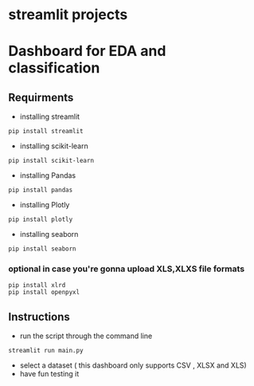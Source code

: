 # streamlit projects
# Dashboard for EDA and classification
## Requirments
- installing streamlit
```
pip install streamlit
```
- installing scikit-learn
```
pip install scikit-learn
```
- installing Pandas
```
pip install pandas
```
- installing Plotly 
```
pip install plotly
```
- installing seaborn 
```
pip install seaborn
```
### optional in case you're gonna upload XLS,XLXS file formats
```
pip install xlrd
pip install openpyxl
```

## Instructions
- run the script through the command line 
```
streamlit run main.py
```
- select a dataset ( this dashboard only supports CSV , XLSX and XLS)
- have fun testing it 
